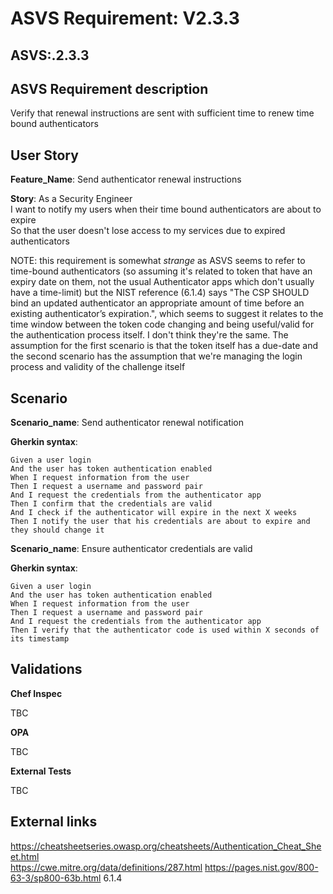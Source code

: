 # ASVS Requirement: V2.3.3

## ASVS:.2.3.3

## ASVS Requirement description

Verify that renewal instructions are sent with sufficient time to renew time bound authenticators

## User Story

**Feature_Name**: Send authenticator renewal instructions

**Story**:
As a Security Engineer\
I want to notify my users when their time bound authenticators are about to expire\
So that the user doesn't lose access to my services due to expired authenticators

NOTE: this requirement is somewhat *strange* as ASVS seems to refer to time-bound authenticators (so assuming it's related to token that have an expiry date on them, not the usual Authenticator apps which don't usually have a time-limit) but the NIST reference (6.1.4) says "The CSP SHOULD bind an updated authenticator an appropriate amount of time before an existing authenticator’s expiration.", which seems to suggest it relates to the time window between the token code changing and being useful/valid for the authentication process itself. I don't think they're the same. The assumption for the first scenario is that the token itself has a due-date and the second scenario has the assumption that we're managing the login process and validity of the challenge itself

## Scenario

**Scenario_name**: Send authenticator renewal notification

**Gherkin syntax**:

```gherkin
Given a user login
And the user has token authentication enabled
When I request information from the user
Then I request a username and password pair
And I request the credentials from the authenticator app
Then I confirm that the credentials are valid
And I check if the authenticator will expire in the next X weeks
Then I notify the user that his credentials are about to expire and they should change it
```

**Scenario_name**: Ensure authenticator credentials are valid

**Gherkin syntax**:

```gherkin
Given a user login
And the user has token authentication enabled
When I request information from the user
Then I request a username and password pair
And I request the credentials from the authenticator app
Then I verify that the authenticator code is used within X seconds of its timestamp
```

## Validations

**Chef Inspec**

TBC

**OPA**

TBC

**External Tests**

TBC

## External links

<https://cheatsheetseries.owasp.org/cheatsheets/Authentication_Cheat_Sheet.html> \
<https://cwe.mitre.org/data/definitions/287.html>
<https://pages.nist.gov/800-63-3/sp800-63b.html> 6.1.4

